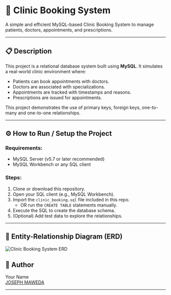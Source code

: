# 🏥 Clinic Booking System

A simple and efficient MySQL-based Clinic Booking System to manage patients, doctors, appointments, and prescriptions.

---

## 📋 Description

This project is a relational database system built using **MySQL**. It simulates a real-world clinic environment where:

- Patients can book appointments with doctors.
- Doctors are associated with specializations.
- Appointments are tracked with timestamps and reasons.
- Prescriptions are issued for appointments.

This project demonstrates the use of primary keys, foreign keys, one-to-many and one-to-one relationships.

---

## ⚙️ How to Run / Setup the Project

### Requirements:
- MySQL Server (v5.7 or later recommended)
- MySQL Workbench or any SQL client

### Steps:

1. Clone or download this repository.
2. Open your SQL client (e.g., MySQL Workbench).
3. Import the `clinic_booking.sql` file included in this repo.
   - OR run the `CREATE TABLE` statements manually.
4. Execute the SQL to create the database schema.
5. (Optional) Add test data to explore the relationships.

---

## 🧩 Entity-Relationship Diagram (ERD)

![Clinic Booking System ERD](https://github.com/josephsamwel2025/week8-assignment/issues/1#issue-3060994734)

## 👤 Author

Your Name  
[JOSEPH MAWEDA](https://github.com/josephsamwel2025)  

---

